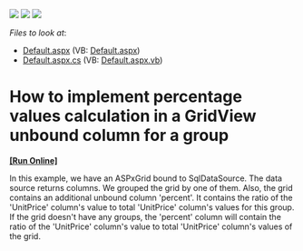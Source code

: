 <!-- default badges list -->
![](https://img.shields.io/endpoint?url=https://codecentral.devexpress.com/api/v1/VersionRange/128541287/13.1.4%2B)
[![](https://img.shields.io/badge/Open_in_DevExpress_Support_Center-FF7200?style=flat-square&logo=DevExpress&logoColor=white)](https://supportcenter.devexpress.com/ticket/details/E3006)
[![](https://img.shields.io/badge/📖_How_to_use_DevExpress_Examples-e9f6fc?style=flat-square)](https://docs.devexpress.com/GeneralInformation/403183)
<!-- default badges end -->
<!-- default file list -->
*Files to look at*:

* [Default.aspx](./CS/WebSite/Default.aspx) (VB: [Default.aspx](./VB/WebSite/Default.aspx))
* [Default.aspx.cs](./CS/WebSite/Default.aspx.cs) (VB: [Default.aspx.vb](./VB/WebSite/Default.aspx.vb))
<!-- default file list end -->
# How to implement percentage values calculation in a GridView unbound column for a group
<!-- run online -->
**[[Run Online]](https://codecentral.devexpress.com/e3006/)**
<!-- run online end -->


<p>In this example, we have an ASPxGrid bound to SqlDataSource. The data source returns columns. We grouped the grid by one of them. Also, the grid contains an additional unbound column 'percent'. It contains the ratio of the 'UnitPrice' column's value to total 'UnitPrice' column's values for this group. If the grid doesn't have any groups, the 'percent' column will contain  the ratio of the 'UnitPrice' column's value to total 'UnitPrice' column's values of the grid.</p>

<br/>


